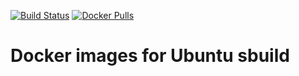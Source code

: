 [![Build Status](https://travis-ci.org/nugulinux/docker-buildenv.svg?branch=master)](https://travis-ci.org/nugulinux/docker-buildenv) [![Docker Pulls](https://img.shields.io/docker/pulls/nugulinux/buildenv.svg)](https://hub.docker.com/r/nugulinux/buildenv/)

# Docker images for Ubuntu sbuild
